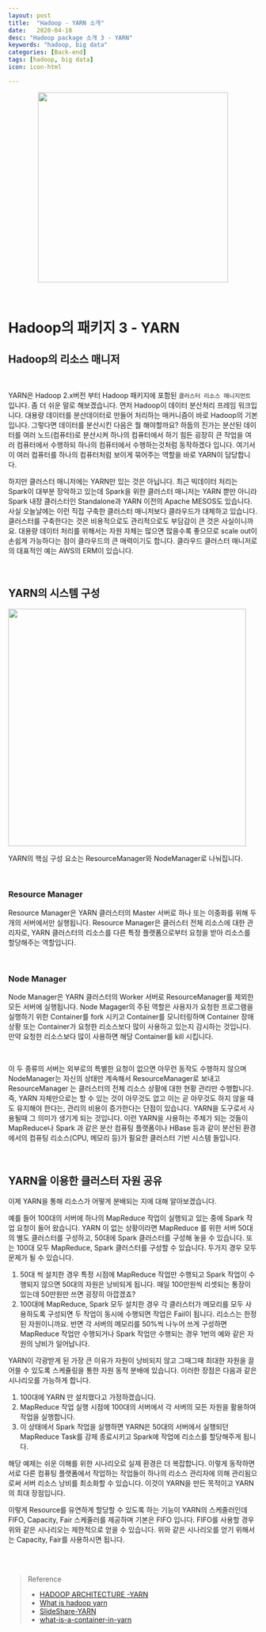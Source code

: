 ```yaml
---
layout: post
title:  "Hadoop - YARN 소개"
date:   2020-04-18
desc: "Hadoop package 소개 3 - YARN"
keywords: "hadoop, big data"
categories: [Back-end]
tags: [hadoop, big data]
icon: icon-html

---
```




<p align="center"><img src="https://encrypted-tbn0.gstatic.com/images?q=tbn%3AANd9GcSQK_ED61JbtfkoZZE6782SZPIidelih-QusjTvU9CC49nLXZCP&usqp=CAU" style="width:40vw"></p> 

<br>

# Hadoop의 패키지 3 - YARN

## Hadoop의 리소스 매니저

<br>

YARN은 Hadoop 2.x버전 부터 Hadoop 패키지에 포함된 `클러스터 리소스 매니지먼트` 입니다.  좀 더 쉬운 말로 해보겠습니다. 먼저 Hadoop이 데이터 분산처리 프레임 워크입니다. 대용량 데이터를 분산데이터로 만들어 처리하는 매커니즘이 바로 Hadoop의 기본입니다. 그렇다면 데이터를 분산시킨 다음은 뭘 해야할까요? 하둡의 진가는 분산된 데이터를 여러 노드(컴퓨터)로 분산시켜 하나의 컴퓨터에서 하기 힘든 굉장히 큰 작업을 여러 컴퓨터에서 수행하되 하나의 컴퓨터에서 수행하는것처럼 동작하겠다 입니다. 여기서 이 여러 컴퓨터를 하나의 컴퓨터처럼 보이게 묶어주는 역할을 바로 YARN이 담당합니다. 

하지만 클러스터 매니저에는 YARN만 있는 것은 아닙니다. 최근 빅데이터 처리는 Spark이 대부분 장악하고 있는데 Spark을 위한 클러스터 매니저는 YARN 뿐만 아니라 Spark 내장 클러스터인 Standalone과 YARN 이전의 Apache MESOS도 있습니다. 사실 오늘날에는 이런 직접 구축한 클러스터 매니저보다 클라우드가 대체하고 있습니다. 클러스터를 구축한다는 것은 비용적으로도 관리적으로도 부담감이 큰 것은 사실이니까요. 대용량 데이터 처리를 위해서는 자원 자체는 많으면 많을수록 좋으므로 scale out이 손쉽게 가능하다는 점이 클라우드의 큰 매력이기도 합니다. 클라우드 클러스터 매니저로의 대표적인 예는 AWS의 ERM이 있습니다. 

<br>

## YARN의 시스템 구성

<img src="https://image.slidesharecdn.com/yarn-140518205155-phpapp01/95/2-yarn-4-1024.jpg?cb=1400446373" style="width:50vw"/>

YARN의 핵심 구성 요소는 ResourceManager와 NodeManager로 나눠집니다.

<br>

### Resource Manager

Resource Manager은 YARN 클러스터의 Master 서버로 하나 또는 이중화를 위해 두개의 서버에서만 실행됩니다. 
Resource Manager은 클러스터 전체 리소스에 대한 관리자로, YARN 클러스터의 리소스를 다른 특정 플랫폼으로부터 요청을 받아 리소스를 할당해주는 역할입니다.

<br>

### Node Manager

Node Manager은 YARN 클러스터의 Worker 서버로 ResourceManager를 제외한 모든 서버에 실행됩니다.
Node Magager의 주된 역할은 사용자가 요청한 프로그램을 실행하기 위한 Container를 fork 시키고 Container를 모니터링하며 Container 장애 상황 또는 Container가 요청한 리소스보다 많이 사용하고 있는지 감시하는 것입니다. 만약 요청한 리소스보다 많이 사용하면 해당 Container를 kill 시킵니다.

<br>

이 두 종류의 서버는 외부로의 특별한 요청이 없으면 아무런 동작도 수행하지 않으며 NodeManager는 자신의 상태만 계속해서 ResourceManager로 보내고 ResourceManager 는 클러스터의 전체 리소스 상황에 대한 현황 관리만 수행합니다. 즉, YARN 자체만으로는 할 수 있는 것이 아무것도 없고 이는 곧 아무것도 하지 않을 때도 유지해야 한다는,  관리의 비용이 증가한다는 단점이 있습니다. YARN을 도구로서 사용될때 그 의미가 생기게 되는 것입니다. 이런 YARN을 사용하는 주체가 되는 것들이 MapReduce나 Spark 과 같은 분산 컴퓨팅 플랫폼이나 HBase 등과 같이 분산된 환경에서의 컴퓨팅 리소스(CPU, 메모리 등)가 필요한 클러스터 기반 시스템 들입니다.

<br>

## YARN을 이용한 클러스터 자원 공유

이제 YARN을 통해 리소스가 어떻게 분배되는 지에 대해 알아보겠습니다.

예를 들어 100대의 서버에 하나의 MapReduce 작업이 실행되고 있는 중에 Spark 작업 요청이 들어 왔습니다. YARN 이 없는 상황이라면 MapReduce 를 위한 서버 50대의 별도 클러스터를 구성하고, 50대에 Spark 클러스터를 구성해 놓을 수 있습니다. 또는 100대 모두 MapReduce, Spark 클러스터를 구성할 수 있습니다. 두가지 경우 모두 문제가 될 수 있습니다.

1. 50대 씩 설치한 경우 특정 시점에 MapReduce 작업만 수행되고 Spark 작업이 수행되지 않으면 50대의 자원은 낭비되게 됩니다. 매일 100만원씩 리셋되는 통장이 있는데 50만원만 쓰면 굉장히 아깝겠죠?
2. 100대에  MapReduce, Spark 모두 설치한 경우 각 클러스터가 메모리를 모두 사용하도록 구성되면 두 작업이 동시에 수행되면 작업은 Fail이 됩니다. 리소스는 한정된 자원이니까요. 반면 각 서버의 메모리를 50%씩 나누어 쓰게 구성하면 MapReduce 작업만 수행되거나 Spark 작업만 수행되는 경우 1번의 예와 같은 자원의 낭비가 일어납니다.

YARN이 각광받게 된 가장 큰 이유가 자원이 낭비되지 않고 그때그때 최대한 자원을 끌어쓸 수 있도록 스케쥴링을 통한 자원 동적 분배에 있습니다. 이러한 장점은 다음과 같은 시나리오를 가능하게 합니다.

1. 100대에 YARN 만 설치했다고 가정하겠습니다.
2. MapReduce 작업 실행 시점에 100대의 서버에서 각 서버의 모든 자원을 활용하여 작업을 실행합니다.
3. 이 상태에서 Spark 작업을 실행하면 YARN은 50대의 서버에서 실행되던 MapReduce Task를 강제 종료시키고 Spark에 작업에 리소스를 할당해주게 됩니다.

해당 예제는 쉬운 이해를 위한 시나리오로 실제 환경은 더 복잡합니다. 이렇게 동작하면 서로 다른 컴퓨팅 플랫폼에서 작업하는 작업들이 하나의 리소스 관리자에 의해 관리됨으로써 서버 리소스 낭비를 최소화할 수 있습니다. 이것이 YARN을 만든 목적이고 YARN의 최대 장점입니다.

이렇게 Resource를 유연하게 할당할 수 있도록 하는 기능이 YARN의 스케줄러인데 FIFO, Capacity, Fair 스케줄러를 제공하며 기본은 FIFO 입니다. FIFO를 사용할 경우 위와 같은 시나리오는 제한적으로 얻을 수 있습니다. 위와 같은 시나리오를 얻기 위해서는 Capacity, Fair를 사용하시면 됩니다.

<br><br>

> Reference
>
> - [HADOOP ARCHITECTURE -YARN](https://nub8.net/hadoop-architecture-yarn/)
> - [What is hadoop yarn](https://www.popit.kr/what-is-hadoop-yarn/)
> - [SlideShare-YARN](https://www.slideshare.net/madvirus/2-yarn)
> - [what-is-a-container-in-yarn](https://stackoverflow.com/questions/14365218/what-is-a-container-in-yarn)